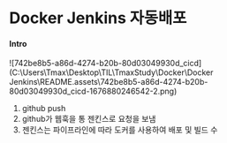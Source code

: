 # Docker Jenkins 자동배포



#### Intro

![742be8b5-a86d-4274-b20b-80d03049930d_cicd](C:\Users\Tmax\Desktop\TIL\TmaxStudy\Docker\Docker Jenkins\README.assets\742be8b5-a86d-4274-b20b-80d03049930d_cicd-1676880246542-2.png)

1. github push
2. github가 웹훅을 통 젠킨스로 요청을 보냄
3. 젠킨스는 파이프라인에 따라 도커를 사용하여 배포 및 빌드 수

